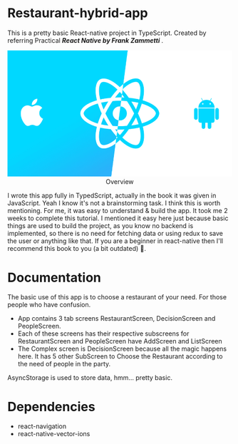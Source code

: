 # Restaurant-hybrid-app
This is a pretty basic React-native project in TypeScript. Created by referring Practical <b> *React Native by Frank Zammetti* </b>.

<p align="center">
<img src="https://github.com/AshishMadhu/Restaurant-hybrid-app/blob/master/ro2832a9.png" alt="react-native />
</p>

## Overview

I wrote this app fully in TypedScript, actually in the book it was given in JavaScript. Yeah I know it's not a brainstorming task.
I think this is worth mentioning. For me, it was easy to understand & build the app. It took me 2 weeks to complete this tutorial. I mentioned it easy here just because basic things are used to build the project, as you know no backend is implemented, so there is no need for fetching data or using redux to save the user or anything like that. If you are a beginner in react-native then I'll recommend this book to you (a bit outdated) 🎁.

# Documentation
The basic use of this app is to choose a restaurant of your need. For those people who have confusion.

- App contains 3 tab screens RestaurantScreen, DecisionScreen and PeopleScreen.
- Each of these screens has their respective subscreens for RestaurantScreen and PeopleScreen have AddScreen and ListScreen
- The Complex screen is DecisionScreen because all the magic happens here. It has 5 other SubScreen to Choose the Restaurant according to the need of people in the party.

AsyncStorage is used to store data, hmm... pretty basic.

# Dependencies

- react-navigation
- react-native-vector-ions
